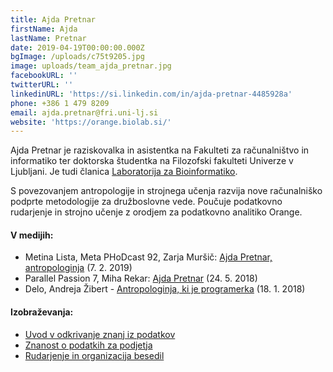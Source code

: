 ```yaml
---
title: Ajda Pretnar
firstName: Ajda
lastName: Pretnar
date: 2019-04-19T00:00:00.000Z
bgImage: /uploads/c75t9205.jpg
image: uploads/team_ajda_pretnar.jpg
facebookURL: ''
twitterURL: ''
linkedinURL: 'https://si.linkedin.com/in/ajda-pretnar-4485928a'
phone: +386 1 479 8209
email: ajda.pretnar@fri.uni-lj.si
website: 'https://orange.biolab.si/'
---
```

Ajda Pretnar je raziskovalka in asistentka na Fakulteti za računalništvo in informatiko ter doktorska študentka na Filozofski fakulteti Univerze v Ljubljani. Je tudi članica [Laboratorija za Bioinformatiko](https://www.fri.uni-lj.si/sl/laboratorij/biolab).

S povezovanjem antropologije in strojnega učenja razvija nove računalniško podprte metodologije za družboslovne vede. Poučuje podatkovno rudarjenje in strojno učenje z orodjem za podatkovno analitiko Orange.

#### V medijih:

* Metina Lista, Meta PHoDcast 92, Zarja Muršič: [Ajda Pretnar, antropologinja](https://metinalista.si/meta-phodcast-92-ajda-pretnar-antropologinja/) (7. 2. 2019)
* Parallel Passion 7, Miha Rekar: [Ajda Pretnar](https://www.parallelpassion.com/7) (24. 5. 2018)
* Delo, Andreja Žibert - [Antropologinja, ki je programerka](https://www.delo.si/gospodarstvo/kariera/antropologinja-ki-je-programerka.html) (18. 1. 2018)

#### Izobraževanja:

* [Uvod v odkrivanje znanj iz podatkov](/izobrazevanja/za-podjetja/uvod-v-odkrivanje-znanj-iz-podatkov/)
* [Znanost o podatkih za podjetja](/izobrazevanja/za-podjetja/znanost-o-podatkih-za-podjetja/)
* [Rudarjenje in organizacija besedil](/izobrazevanja/za-podjetja/rudarjenje_in_organizacija_besedil/)
